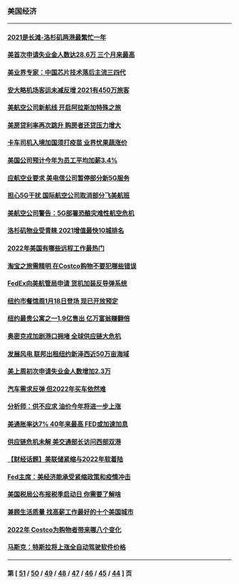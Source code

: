 ### 美国经济
---
#### [2021是长滩-洛杉矶两港最繁忙一年](../../pages/ncid1078158/n13519332.md) 
#### [美首次申请失业金人数达28.6万 三个月来最高](../../pages/ncid1078158/n13518508.md) 
#### [美业界专家：中国芯片技术落后主流三四代](../../pages/ncid1078158/n13515892.md) 
#### [安大略机场客运未减反增 2021有450万旅客](../../pages/ncid1078158/n13516987.md) 
#### [美航空公司新航线 开启阿拉斯加特殊之旅](../../pages/ncid1078158/n13516947.md) 
#### [美房贷利率再次跳升 购房者还贷压力增大](../../pages/ncid1078158/n13514025.md) 
#### [卡车司机入境加国须打疫苗 业界忧果蔬涨价](../../pages/ncid1078158/n13514439.md) 
#### [美国公司预计今年为员工平均加薪3.4%](../../pages/ncid1078158/n13514159.md) 
#### [应航空业要求 美电信公司暂停部分新5G服务](../../pages/ncid1078158/n13513919.md) 
#### [担心5G干扰 国际航空公司取消部分飞美航班](../../pages/ncid1078158/n13513955.md) 
#### [美航空公司警告：5G部署恐酿灾难性航空危机](../../pages/ncid1078158/n13512259.md) 
#### [洛杉矶物业受青睐 2021增值最快10城排名](../../pages/ncid1078158/n13512199.md) 
#### [2022年美国有哪些远程工作最热门](../../pages/ncid1078158/n13498378.md) 
#### [淘宝之旅需精明 在Costco购物不要犯哪些错误](../../pages/ncid1078158/n13503633.md) 
#### [FedEx向美航管局申请 货机加装反导弹系统](../../pages/ncid1078158/n13506019.md) 
#### [纽约市餐馆周1月18日登场 现已开放预定](../../pages/ncid1078158/n13506039.md) 
#### [纽约最贵公寓之一1.9亿售出 亿万富翁赚翻倍](../../pages/ncid1078158/n13506051.md) 
#### [奥密克戎加剧港口拥堵 全球供应链大危机](../../pages/ncid1078158/n13505905.md) 
#### [发展风电 联邦出租纽约新泽西近50万亩海域](../../pages/ncid1078158/n13505250.md) 
#### [美上周初次申请失业金人数增加2.3万](../../pages/ncid1078158/n13502671.md) 
#### [汽车需求反弹 但2022年买车依然难](../../pages/ncid1078158/n13501496.md) 
#### [分析师：供不应求 油价今年将进一步上涨](../../pages/ncid1078158/n13500330.md) 
#### [美通胀率达7% 40年来最高 FED或加速加息](../../pages/ncid1078158/n13500306.md) 
#### [供应链危机未解 美交通部长访问西部双港](../../pages/ncid1078158/n13498515.md) 
#### [【财经话题】美联储紧缩与2022年软着陆](../../pages/ncid1078158/n13498354.md) 
#### [Fed主席：美经济能承受紧缩政策和疫情冲击](../../pages/ncid1078158/n13497905.md) 
#### [美国税局公布报税季启动日 你需要了解啥](../../pages/ncid1078158/n13495503.md) 
#### [兼顾生活质量 找高薪工作最好的十个美国城市](../../pages/ncid1078158/n13487584.md) 
#### [2022年 Costco为购物者带来哪八个变化](../../pages/ncid1078158/n13487711.md) 
#### [马斯克：特斯拉将上涨全自动驾驶软件价格](../../pages/ncid1078158/n13491104.md) 

---
#### 第 [ [51](./51.md) / [50](./50.md) / [49](./49.md) / [48](./48.md) / [47](./47.md) / [46](./46.md) / [45](./45.md) / [44](./44.md) ] 页
